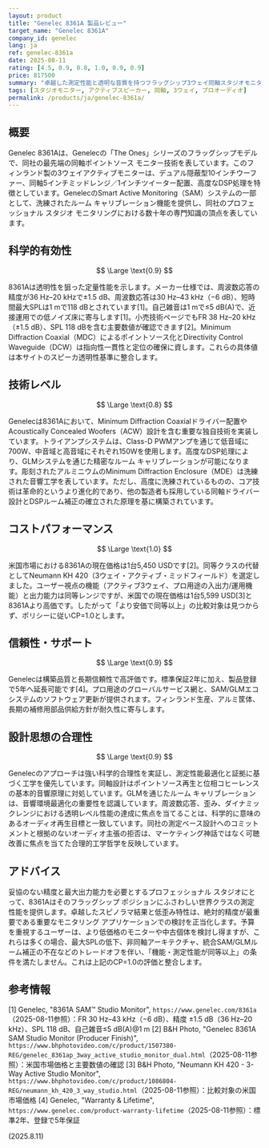 ```yaml
---
layout: product
title: "Genelec 8361A 製品レビュー"
target_name: "Genelec 8361A"
company_id: genelec
lang: ja
ref: genelec-8361a
date: 2025-08-11
rating: [4.5, 0.9, 0.8, 1.0, 0.9, 0.9]
price: 817500
summary: "卓越した測定性能と透明な音質を持つフラッグシップ3ウェイ同軸スタジオモニター。価格はプレミアムだが、同等以上の機能・性能をより安価に満たす製品は存在しない。"
tags: [スタジオモニター, アクティブスピーカー, 同軸, 3ウェイ, プロオーディオ]
permalink: /products/ja/genelec-8361a/
---
```


## 概要

Genelec 8361Aは、Genelecの「The Ones」シリーズのフラッグシップモデルで、同社の最先端の同軸ポイントソース モニター技術を表しています。このフィンランド製の3ウェイアクティブモニターは、デュアル隠蔽型10インチウーファー、同軸5インチミッドレンジ／1インチツイーター配置、高度なDSP処理を特徴としています。GenelecのSmart Active Monitoring（SAM）システムの一部として、洗練されたルーム キャリブレーション機能を提供し、同社のプロフェッショナル スタジオ モニタリングにおける数十年の専門知識の頂点を表しています。

## 科学的有効性

$$ \Large \text{0.9} $$

8361Aは透明性を狙った定量性能を示します。メーカー仕様では、周波数応答の精度が36 Hz–20 kHzで±1.5 dB、周波数応答は30 Hz–43 kHz（−6 dB）、短時間最大SPLは1 mで118 dBとされています[1]。自己雑音は1 mで≤5 dB(A)で、近接運用での低ノイズ床に寄与します[1]。小売技術ページでもFR 38 Hz–20 kHz（±1.5 dB）、SPL 118 dBを含む主要数値が確認できます[2]。Minimum Diffraction Coaxial（MDC）によるポイントソース化とDirectivity Control Waveguide（DCW）は指向性一貫性と定位の確保に資します。これらの具体値は本サイトのスピーカ透明性基準に整合します。

## 技術レベル

$$ \Large \text{0.8} $$

Genelecは8361Aにおいて、Minimum Diffraction Coaxialドライバー配置やAcoustically Concealed Woofers（ACW）設計を含む重要な独自技術を実装しています。トライアンプシステムは、Class-D PWMアンプを通じて低音域に700W、中音域と高音域にそれぞれ150Wを使用します。高度なDSP処理により、GLMシステムを通じた精密なルーム キャリブレーションが可能になります。彫刻されたアルミニウムのMinimum Diffraction Enclosure（MDE）は洗練された音響工学を表しています。ただし、高度に洗練されているものの、コア技術は革命的というより進化的であり、他の製造者も採用している同軸ドライバー設計とDSPルーム補正の確立された原理を基に構築されています。

## コストパフォーマンス

$$ \Large \text{1.0} $$

米国市場における8361Aの現在価格は1台5,450 USDです[2]。同等クラスの代替としてNeumann KH 420（3ウェイ・アクティブ・ミッドフィールド）を選定しました。ユーザー視点の機能（アクティブ3ウェイ、プロ用途の入出力/運用機能）と出力能力は同等レンジですが、米国での現在価格は1台5,599 USD[3]と8361Aより高価です。したがって「より安価で同等以上」の比較対象は見つからず、ポリシーに従いCP=1.0とします。

## 信頼性・サポート

$$ \Large \text{0.9} $$

Genelecは構築品質と長期信頼性で高評価です。標準保証2年に加え、製品登録で5年へ延長可能です[4]。プロ用途のグローバルサービス網と、SAM/GLMエコシステムのソフトウェア更新が提供されます。フィンランド生産、アルミ筐体、長期の補修用部品供給方針が耐久性に寄与します。

## 設計思想の合理性

$$ \Large \text{0.9} $$

Genelecのアプローチは強い科学的合理性を実証し、測定性能最適化と証拠に基づく工学を優先しています。同軸設計はポイントソース再生と位相コヒーレンスの基本的音響原理に対処しています。GLMを通じたルーム キャリブレーションは、音響環境最適化の重要性を認識しています。周波数応答、歪み、ダイナミックレンジにおける透明レベル性能の達成に焦点を当てることは、科学的に意味のあるオーディオ再生目標と一致しています。同社の測定ベース設計へのコミットメントと根拠のないオーディオ主張の拒否は、マーケティング神話ではなく可聴改善に焦点を当てた合理的工学哲学を反映しています。

## アドバイス

妥協のない精度と最大出力能力を必要とするプロフェッショナル スタジオにとって、8361Aはそのフラッグシップ ポジションにふさわしい世界クラスの測定性能を提供します。卓越したスピノラマ結果と低歪み特性は、絶対的精度が最重要である重要なモニタリング アプリケーションでの検討を正当化します。予算を重視するユーザーは、より低価格のモニターや中古個体を検討し得ますが、これらは多くの場合、最大SPLの低下、非同軸アーキテクチャ、統合SAM/GLMルーム補正の不在などのトレードオフを伴い、「機能・測定性能が同等以上」の条件を満たしません。これは上記のCP=1.0の評価と整合します。

## 参考情報

[1] Genelec, "8361A SAM™ Studio Monitor", `https://www.genelec.com/8361a`（2025-08-11参照）：FR 30 Hz–43 kHz（−6 dB）、精度 ±1.5 dB（36 Hz–20 kHz）、SPL 118 dB、自己雑音≤5 dB(A)@1 m
[2] B&H Photo, "Genelec 8361A SAM Studio Monitor (Producer Finish)", `https://www.bhphotovideo.com/c/product/1507380-REG/genelec_8361ap_3way_active_studio_monitor_dual.html`（2025-08-11参照）：米国市場価格と主要数値の確認
[3] B&H Photo, "Neumann KH 420 - 3-Way Active Studio Monitor", `https://www.bhphotovideo.com/c/product/1086804-REG/neumann_kh_420_3_way_studio.html`（2025-08-11参照）：比較対象の米国市場価格
[4] Genelec, "Warranty & Lifetime", `https://www.genelec.com/product-warranty-lifetime`（2025-08-11参照）：標準2年、登録で5年保証

(2025.8.11)